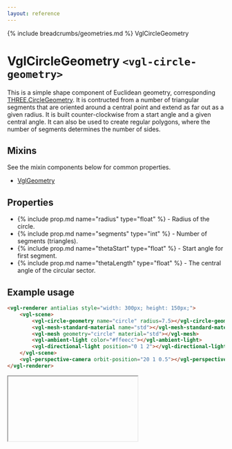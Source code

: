 ```yaml
---
layout: reference
---
```

{% include breadcrumbs/geometries.md %} VglCircleGeometry
# VglCircleGeometry `<vgl-circle-geometry>`
This is a simple shape component of Euclidean geometry, corresponding [THREE.CircleGeometry](https://threejs.org/docs/index.html#api/geometries/CircleGeometry). It is contructed from a number of triangular segments that are oriented around a central point and extend as far out as a given radius. It is built counter-clockwise from a start angle and a given central angle. It can also be used to create regular polygons, where the number of segments determines the number of sides.
## Mixins
See the mixin components below for common properties.
* [VglGeometry](vgl-geometry)

## Properties
* {% include prop.md name="radius" type="float" %} - Radius of the circle.
* {% include prop.md name="segments" type="int" %} - Number of segments (triangles).
* {% include prop.md name="thetaStart" type="float" %} - Start angle for first segment.
* {% include prop.md name="thetaLength" type="float" %} - The central angle of the circular sector.

## Example usage
```html
<vgl-renderer antialias style="width: 300px; height: 150px;">
    <vgl-scene>
        <vgl-circle-geometry name="circle" radius=7.5></vgl-circle-geometry>
        <vgl-mesh-standard-material name="std"></vgl-mesh-standard-material>
        <vgl-mesh geometry="circle" material="std"></vgl-mesh>
        <vgl-ambient-light color="#ffeecc"></vgl-ambient-light>
        <vgl-directional-light position="0 1 2"></vgl-directional-light>
    </vgl-scene>
    <vgl-perspective-camera orbit-position="20 1 0.5"></vgl-perspective-camera>
</vgl-renderer>
```
<div class="vgl-example"><iframe class="vgl-example__content" srcdoc="
    <style>
        body {
            margin: 0;
            overflow: hidden;
        }
        .vgl-canvas {
            height: 100vh;
        }
    </style>
    <vgl-renderer antialias class='vgl-canvas'>
        <vgl-scene>
            <vgl-circle-geometry name='circle' radius=7.5></vgl-circle-geometry>
            <vgl-mesh-standard-material name='std'></vgl-mesh-standard-material>
            <vgl-mesh geometry='circle' material='std'></vgl-mesh>
            <vgl-ambient-light color='#ffeecc'></vgl-ambient-light>
            <vgl-directional-light position='0 1 2'></vgl-directional-light>
        </vgl-scene>
        <vgl-perspective-camera orbit-position='20 1 0.5'></vgl-perspective-camera>
    </vgl-renderer>
    <script src='https://unpkg.com/vue/dist/vue.min.js'></script>
    <script src='https://unpkg.com/three/build/three.min.js'></script>
    <script src='../js/vue-gl.js'></script>
    <script>
        Object.keys(VueGL).forEach(function(name) {
            Vue.component(name, VueGL[name]);
        });
        const vm = new Vue({
            el: '.vgl-canvas'
        });
    </script>
"></iframe></div>
<script src="https://unpkg.com/srcdoc-polyfill@1.0.0/srcdoc-polyfill.min.js"></script>
